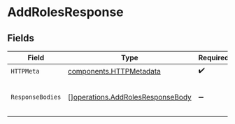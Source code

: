 # AddRolesResponse


## Fields

| Field                                                                                | Type                                                                                 | Required                                                                             | Description                                                                          |
| ------------------------------------------------------------------------------------ | ------------------------------------------------------------------------------------ | ------------------------------------------------------------------------------------ | ------------------------------------------------------------------------------------ |
| `HTTPMeta`                                                                           | [components.HTTPMetadata](../../models/components/httpmetadata.md)                   | :heavy_check_mark:                                                                   | N/A                                                                                  |
| `ResponseBodies`                                                                     | [][operations.AddRolesResponseBody](../../models/operations/addrolesresponsebody.md) | :heavy_minus_sign:                                                                   | All currently connected roles                                                        |